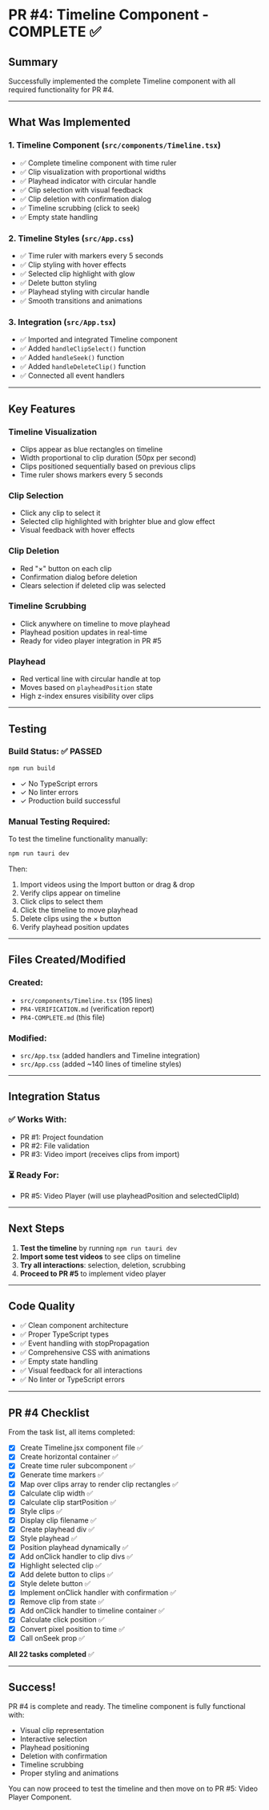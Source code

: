 # PR #4: Timeline Component - COMPLETE ✅

## Summary

Successfully implemented the complete Timeline component with all required functionality for PR #4.

---

## What Was Implemented

### 1. Timeline Component (`src/components/Timeline.tsx`)
- ✅ Complete timeline component with time ruler
- ✅ Clip visualization with proportional widths
- ✅ Playhead indicator with circular handle
- ✅ Clip selection with visual feedback
- ✅ Clip deletion with confirmation dialog
- ✅ Timeline scrubbing (click to seek)
- ✅ Empty state handling

### 2. Timeline Styles (`src/App.css`)
- ✅ Time ruler with markers every 5 seconds
- ✅ Clip styling with hover effects
- ✅ Selected clip highlight with glow
- ✅ Delete button styling
- ✅ Playhead styling with circular handle
- ✅ Smooth transitions and animations

### 3. Integration (`src/App.tsx`)
- ✅ Imported and integrated Timeline component
- ✅ Added `handleClipSelect()` function
- ✅ Added `handleSeek()` function
- ✅ Added `handleDeleteClip()` function
- ✅ Connected all event handlers

---

## Key Features

### Timeline Visualization
- Clips appear as blue rectangles on timeline
- Width proportional to clip duration (50px per second)
- Clips positioned sequentially based on previous clips
- Time ruler shows markers every 5 seconds

### Clip Selection
- Click any clip to select it
- Selected clip highlighted with brighter blue and glow effect
- Visual feedback with hover effects

### Clip Deletion
- Red "×" button on each clip
- Confirmation dialog before deletion
- Clears selection if deleted clip was selected

### Timeline Scrubbing
- Click anywhere on timeline to move playhead
- Playhead position updates in real-time
- Ready for video player integration in PR #5

### Playhead
- Red vertical line with circular handle at top
- Moves based on `playheadPosition` state
- High z-index ensures visibility over clips

---

## Testing

### Build Status: ✅ PASSED
```bash
npm run build
```
- ✓ No TypeScript errors
- ✓ No linter errors
- ✓ Production build successful

### Manual Testing Required:
To test the timeline functionality manually:
```bash
npm run tauri dev
```

Then:
1. Import videos using the Import button or drag & drop
2. Verify clips appear on timeline
3. Click clips to select them
4. Click the timeline to move playhead
5. Delete clips using the × button
6. Verify playhead position updates

---

## Files Created/Modified

### Created:
- `src/components/Timeline.tsx` (195 lines)
- `PR4-VERIFICATION.md` (verification report)
- `PR4-COMPLETE.md` (this file)

### Modified:
- `src/App.tsx` (added handlers and Timeline integration)
- `src/App.css` (added ~140 lines of timeline styles)

---

## Integration Status

### ✅ Works With:
- PR #1: Project foundation
- PR #2: File validation
- PR #3: Video import (receives clips from import)

### ⏳ Ready For:
- PR #5: Video Player (will use playheadPosition and selectedClipId)

---

## Next Steps

1. **Test the timeline** by running `npm run tauri dev`
2. **Import some test videos** to see clips on timeline
3. **Try all interactions**: selection, deletion, scrubbing
4. **Proceed to PR #5** to implement video player

---

## Code Quality

- ✅ Clean component architecture
- ✅ Proper TypeScript types
- ✅ Event handling with stopPropagation
- ✅ Comprehensive CSS with animations
- ✅ Empty state handling
- ✅ Visual feedback for all interactions
- ✅ No linter or TypeScript errors

---

## PR #4 Checklist

From the task list, all items completed:

- [x] Create Timeline.jsx component file ✅
- [x] Create horizontal container ✅
- [x] Create time ruler subcomponent ✅
- [x] Generate time markers ✅
- [x] Map over clips array to render clip rectangles ✅
- [x] Calculate clip width ✅
- [x] Calculate clip startPosition ✅
- [x] Style clips ✅
- [x] Display clip filename ✅
- [x] Create playhead div ✅
- [x] Style playhead ✅
- [x] Position playhead dynamically ✅
- [x] Add onClick handler to clip divs ✅
- [x] Highlight selected clip ✅
- [x] Add delete button to clips ✅
- [x] Style delete button ✅
- [x] Implement onClick handler with confirmation ✅
- [x] Remove clip from state ✅
- [x] Add onClick handler to timeline container ✅
- [x] Calculate click position ✅
- [x] Convert pixel position to time ✅
- [x] Call onSeek prop ✅

**All 22 tasks completed** ✅

---

## Success!

PR #4 is complete and ready. The timeline component is fully functional with:
- Visual clip representation
- Interactive selection
- Playhead positioning
- Deletion with confirmation
- Timeline scrubbing
- Proper styling and animations

You can now proceed to test the timeline and then move on to PR #5: Video Player Component.


